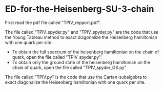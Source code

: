 # ED-for-the-Heisenberg-SU-3-chain 

First read the pdf file called "TPIV_repport.pdf".


The file called "TPIV_spyder.py" and "TPIV_spyder.py" are the code that use the Young Tableau method to exact diagonalize the Heisenberg hamiltonian with one quark per site.
  - To obtain the full spectrum of the heisenberg hamiltonian on the chain of quark, open the file called "TPIV_spyder.py".
  - To obtain only the ground state of the heisenberg hamiltonian on the chain of quark, open the file called "TPIV_spyder_GS.py"

The file called "TPIV.py" is the code that use the Cartan-subalgebra to exact diagonalize the Heisenberg hamiltonian with one quark per site.
